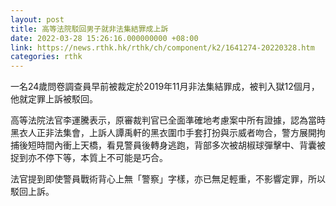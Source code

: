 ```yaml
---
layout: post
title: 高等法院駁回男子就非法集結罪成上訴
date: 2022-03-28 15:26:16.000000000 +08:00
link: https://news.rthk.hk/rthk/ch/component/k2/1641274-20220328.htm
categories: rthk
---
```


一名24歲問卷調查員早前被裁定於2019年11月非法集結罪成，被判入獄12個月，他就定罪上訴被駁回。
 
高等法院法官李運騰表示，原審裁判官已全面準確地考慮案中所有證據，認為當時黑衣人正非法集會，上訴人譚禹軒的黑衣圍巾手套打扮與示威者吻合，警方展開拘捕後短時間內衝上天橋，看見警員後轉身逃跑，背部多次被胡椒球彈擊中、背囊被捉到亦不停下等，本質上不可能是巧合。

法官提到即使警員戰術背心上無「警察」字樣，亦已無足輕重，不影響定罪，所以駁回上訴。
